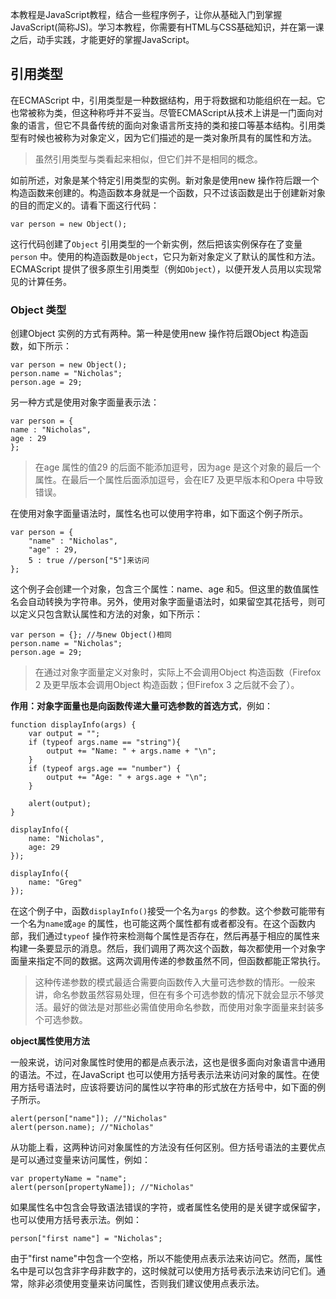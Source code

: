 本教程是JavaScript教程，结合一些程序例子，让你从基础入门到掌握JavaScript(简称JS)。学习本教程，你需要有HTML与CSS基础知识，并在第一课之后，动手实践，才能更好的掌握JavaScript。

## 引用类型

在ECMAScript 中，引用类型是一种数据结构，用于将数据和功能组织在一起。它也常被称为类，但这种称呼并不妥当。尽管ECMAScript从技术上讲是一门面向对象的语言，但它不具备传统的面向对象语言所支持的类和接口等基本结构。引用类型有时候也被称为对象定义，因为它们描述的是一类对象所具有的属性和方法。

> 虽然引用类型与类看起来相似，但它们并不是相同的概念。

如前所述，对象是某个特定引用类型的实例。新对象是使用new 操作符后跟一个构造函数来创建的。构造函数本身就是一个函数，只不过该函数是出于创建新对象的目的而定义的。请看下面这行代码：
    
    var person = new Object();

这行代码创建了`Object` 引用类型的一个新实例，然后把该实例保存在了变量`person` 中。使用的构造函数是`Object`，它只为新对象定义了默认的属性和方法。ECMAScript 提供了很多原生引用类型（例如`Object`），以便开发人员用以实现常见的计算任务。

### Object 类型

创建Object 实例的方式有两种。第一种是使用new 操作符后跟Object 构造函数，如下所示：

    var person = new Object();
    person.name = "Nicholas";
    person.age = 29;

另一种方式是使用对象字面量表示法：

    var person = {
    name : "Nicholas",
    age : 29
    };

> 在age 属性的值29 的后面不能添加逗号，因为age 是这个对象的最后一个属性。在最后一个属性后面添加逗号，会在IE7 及更早版本和Opera 中导致错误。

在使用对象字面量语法时，属性名也可以使用字符串，如下面这个例子所示。

    var person = {
        "name" : "Nicholas",
        "age" : 29,
        5 : true //person["5"]来访问
    };

这个例子会创建一个对象，包含三个属性：name、age 和5。但这里的数值属性名会自动转换为字符串。另外，使用对象字面量语法时，如果留空其花括号，则可以定义只包含默认属性和方法的对象，如下所示：

    var person = {}; //与new Object()相同
    person.name = "Nicholas";
    person.age = 29;

> 在通过对象字面量定义对象时，实际上不会调用Object 构造函数（Firefox 2 及更早版本会调用Object 构造函数；但Firefox 3 之后就不会了）。

**作用：对象字面量也是向函数传递大量可选参数的首选方式**，例如：

    function displayInfo(args) {
        var output = "";
        if (typeof args.name == "string"){
            output += "Name: " + args.name + "\n";
        }
        if (typeof args.age == "number") {
            output += "Age: " + args.age + "\n";
        }   

        alert(output);
    }

    displayInfo({
        name: "Nicholas",
        age: 29
    });

    displayInfo({
        name: "Greg"
    });

在这个例子中，函数`displayInfo()`接受一个名为`args` 的参数。这个参数可能带有一个名为`name`或`age` 的属性，也可能这两个属性都有或者都没有。在这个函数内部，我们通过`typeof` 操作符来检测每个属性是否存在，然后再基于相应的属性来构建一条要显示的消息。然后，我们调用了两次这个函数，每次都使用一个对象字面量来指定不同的数据。这两次调用传递的参数虽然不同，但函数都能正常执行。

> 这种传递参数的模式最适合需要向函数传入大量可选参数的情形。一般来讲，命名参数虽然容易处理，但在有多个可选参数的情况下就会显示不够灵活。最好的做法是对那些必需值使用命名参数，而使用对象字面量来封装多个可选参数。

**object属性使用方法**

一般来说，访问对象属性时使用的都是点表示法，这也是很多面向对象语言中通用的语法。不过，在JavaScript 也可以使用方括号表示法来访问对象的属性。在使用方括号语法时，应该将要访问的属性以字符串的形式放在方括号中，如下面的例子所示。
    
    alert(person["name"]); //"Nicholas"
    alert(person.name); //"Nicholas"

从功能上看，这两种访问对象属性的方法没有任何区别。但方括号语法的主要优点是可以通过变量来访问属性，例如：

    var propertyName = "name";
    alert(person[propertyName]); //"Nicholas"
如果属性名中包含会导致语法错误的字符，或者属性名使用的是关键字或保留字，也可以使用方括号表示法。例如：
    
    person["first name"] = "Nicholas";

由于"first name"中包含一个空格，所以不能使用点表示法来访问它。然而，属性名中是可以包含非字母非数字的，这时候就可以使用方括号表示法来访问它们。通常，除非必须使用变量来访问属性，否则我们建议使用点表示法。

